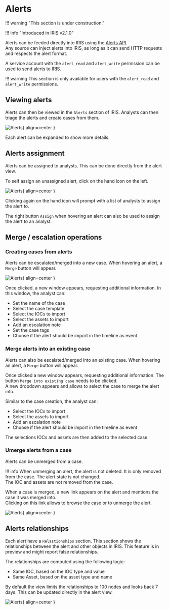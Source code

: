 # Alerts 

!!! warning  "This section is under construction."

!!! info "Introduced in IRIS v2.1.0"


Alerts can be feeded directly into IRIS using the [Alerts API](https://docs.dfir-iris.org/_static/iris_api_reference_v2.0.1.html#tag/Alerts).   
Any source can inject alerts into IRIS, as long as it can send HTTP requests and respects the alert format.    

A service account with the `alert_read` and `alert_write` permission can be used to send alerts to IRIS.  


!!! warning
    This section is only available for users with the `alert_read` and `alert_write` permissions.  


## Viewing alerts

Alerts can then be viewed in the `Alerts` section of IRIS. Analysts can then triage the alerts and create cases from them.   

![Alerts](/_static/alerts/alerts_main.png){ align=center }

Each alert can be expanded to show more details.  


## Alerts assignment
Alerts can be assigned to analysts. This can be done directly from the alert view.  

To self assign an unassigned alert, click on the hand icon on the left. 

![Alerts](/_static/alerts/alert_assignment.png){ align=center }

Clicking again on the hand icon will prompt with a list of analysts to assign the alert to.  

The right button `Assign` when hovering an alert can also be used to assign the alert to an analyst.

## Merge / escalation operations
### Creating cases from alerts
Alerts can be escalated/merged into a new case. When hovering an alert, a `Merge` button will appear.  

![Alerts](/_static/alerts/alert_escalate.png){ align=center }

Once clicked, a new window appears, requesting additional information.  In this window, the analyst can: 

- Set the name of the case 
- Select the case template
- Select the IOCs to import 
- Select the assets to import
- Add an escalation note
- Set the case tags 
- Choose if the alert should be import in the timeline as event  


### Merge alerts into an existing case
Alerts can also be escalated/merged into an existing case. When hovering an alert, a `Merge` button will appear.  

Once clicked a new window appears, requesting additional information.  The button `Merge into existing case` needs to be clicked.   
A new dropdown appears and allows to select the case to merge the alert into.   

Similar to the case creation, the analyst can: 

- Select the IOCs to import
- Select the assets to import
- Add an escalation note
- Choose if the alert should be import in the timeline as event

The selections IOCs and assets are then added to the selected case.  


### Umerge alerts from a case
Alerts can be unmerged from a case. 

!!! info 
    When unmerging an alert, the alert is not deleted. It is only removed from the case. The alert state is not changed.  
    The IOC and assets are not removed from the case.  


When a case is merged, a new link appears on the alert and mentions the case it was merged into.  
Clicking on this link allows to browse the case or to unmerge the alert. 

![Alerts](/_static/alerts/unmerge_alert.png){ align=center }



## Alerts relationships

Each alert have a `Relastionships` section. This section shows the relationships between the alert and other objects in IRIS. This feature is in preview and might report false relationships.   

The relationships are computed using the following logic:

- Same IOC, based on the IOC type and value
- Same Asset, based on the asset type and name 


By default the view limits the relationships to 100 nodes and looks back 7 days. This can be updated directly in the alert view.  

![Alerts](/_static/alerts/alerts_relations.png){ align=center }
